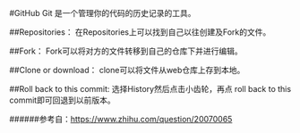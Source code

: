 #GitHub
Git 是一个管理你的代码的历史记录的工具。

##Repositories：
在Repositories上可以找到自己以往创建及Fork的文件。

##Fork：
Fork可以将对方的文件转移到自己的仓库下并进行编辑。

##Clone or download：
clone可以将文件从web仓库上存到本地。

##Roll back to this commit:
选择History然后点击小齿轮，再点 roll back to this commit即可回退到以前版本。

######参考自：https://www.zhihu.com/question/20070065
